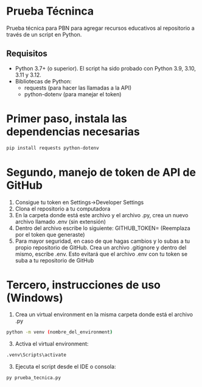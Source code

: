 # Prueba Técninca

Prueba técnica para PBN para agregar recursos educativos al repositorio a través de un script en Python.

## Requisitos
*   Python 3.7+ (o superior).  El script ha sido probado con Python 3.9, 3.10, 3.11 y 3.12.
*   Bibliotecas de Python:
    *   requests (para hacer las llamadas a la API)
    *   python-dotenv (para manejar el token)

# Primer paso, instala las dependencias necesarias
```bash
pip install requests python-dotenv
```

# Segundo, manejo de token de API de GitHub
1.  Consigue tu token en Settings->Developer Settings
2.  Clona el repositorio a tu computadora
3.  En la carpeta donde está este archivo y el archivo .py, crea un nuevo archivo llamado .env (sin extensión)
4.  Dentro del archivo escribe lo siguiente: GITHUB_TOKEN=<TuToken> (Reemplaza <TuToken> por el token que generaste)
5.  Para mayor seguridad, en caso de que hagas cambios y lo subas a tu propio repositorio de GitHub. Crea un archivo .gitignore y dentro del mismo, escribe .env. Esto evitará que el archivo .env con tu token se suba a tu repositorio de GitHub

# Tercero, instrucciones de uso (Windows)
1. Crea un virtual environment en la misma carpeta donde está el archivo .py
```bash
python -m venv (nombre_del_environment)
```
3. Activa el virtual environment:
```bash
.venv\Scripts\activate
```
3. Ejecuta el script desde el IDE o consola:
```bash
py prueba_tecnica.py
```
